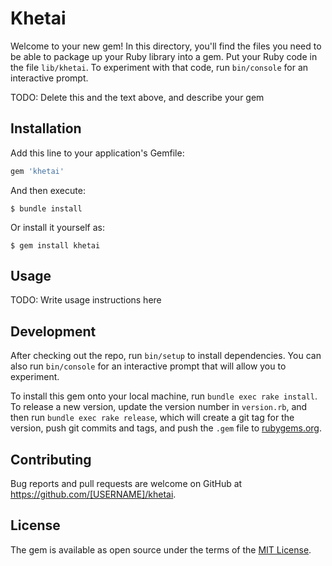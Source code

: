 # Khetai

Welcome to your new gem! In this directory, you'll find the files you need to be able to package up your Ruby library into a gem. Put your Ruby code in the file `lib/khetai`. To experiment with that code, run `bin/console` for an interactive prompt.

TODO: Delete this and the text above, and describe your gem

## Installation

Add this line to your application's Gemfile:

```ruby
gem 'khetai'
```

And then execute:

    $ bundle install

Or install it yourself as:

    $ gem install khetai

## Usage

TODO: Write usage instructions here

## Development

After checking out the repo, run `bin/setup` to install dependencies. You can also run `bin/console` for an interactive prompt that will allow you to experiment.

To install this gem onto your local machine, run `bundle exec rake install`. To release a new version, update the version number in `version.rb`, and then run `bundle exec rake release`, which will create a git tag for the version, push git commits and tags, and push the `.gem` file to [rubygems.org](https://rubygems.org).

## Contributing

Bug reports and pull requests are welcome on GitHub at https://github.com/[USERNAME]/khetai.


## License

The gem is available as open source under the terms of the [MIT License](https://opensource.org/licenses/MIT).
